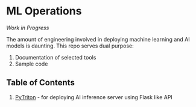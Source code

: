 # ML Operations

*Work in Progress*

The amount of engineering involved in deploying machine learning and AI models is daunting. This repo serves dual purpose:

1. Documentation of selected tools 
2. Sample code

## Table of Contents

1. [PyTriton](https://github.com/roatienza/mlops/tree/main/triton) -  for deploying AI inference server using Flask like API
